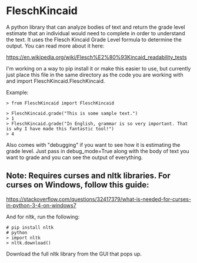 # FleschKincaid

A python library that can analyze bodies of text and return the grade level estimate that an individual would need to complete in order to understand the text. It uses the Flesch Kincaid Grade Level formula to determine the output. You can read more about it here:

https://en.wikipedia.org/wiki/Flesch%E2%80%93Kincaid_readability_tests

I'm working on a way to pip install it or make this easier to use, but currently just place this file in the same directory as the code you are working with and import FleschKincaid.FleschKincaid.

Example:

    > from FleschKincaid import FleschKincaid
    
    > FleschKincaid.grade("This is some sample text.")
    > 1
    > FleschKincaid.grade("In English, grammar is so very important. That is why I have made this fantastic tool!")
    > 4

Also comes with "debugging" if you want to see how it is estimating the grade level. Just pass in debug_mode=True along with the body of text you want to grade and you can see the output of everything.

## Note: Requires curses and nltk libraries. For curses on Windows, follow this guide:

https://stackoverflow.com/questions/32417379/what-is-needed-for-curses-in-python-3-4-on-windows7

And for nltk, run the following:

    # pip install nltk
    # python
    > import nltk
    > nltk.download()

Download the full nltk library from the GUI that pops up.
